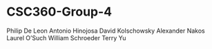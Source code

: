 # CSC360-Group-4
Philip De Leon
Antonio Hinojosa
David Kolschowsky
Alexander Nakos
Laurel O’Such
William Schroeder
Terry Yu

